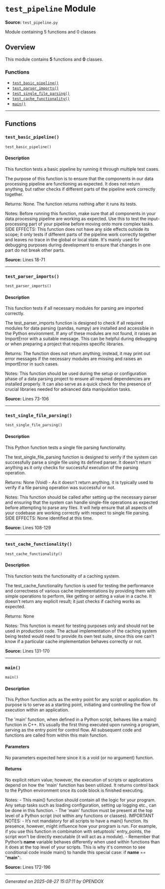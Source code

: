 # `test_pipeline` Module

**Source:** `test_pipeline.py`

Module containing 5 functions and 0 classes

## Overview

This module contains **5** functions and **0** classes.

### Functions

- [`test_basic_pipeline()`](#test_basic_pipeline)
- [`test_parser_imports()`](#test_parser_imports)
- [`test_single_file_parsing()`](#test_single_file_parsing)
- [`test_cache_functionality()`](#test_cache_functionality)
- [`main()`](#main)

---

## Functions

### `test_basic_pipeline()`

```python
test_basic_pipeline()
```

#### Description

This function tests a basic pipeline by running it through multiple test cases.

The purpose of this function is to ensure that the components in our data processing pipeline are functioning as expected. It does not return anything, but rather checks if different parts of the pipeline work correctly together.

Returns:
    None. The function returns nothing after it runs its tests.

Notes:
    Before running this function, make sure that all components in your data processing pipeline are working as expected. Use this to test the input-processing part of your pipeline before moving onto more complex tasks. SIDE EFFECTS: This function does not have any side effects outside its scope; it only tests if different parts of the pipeline work correctly together and leaves no trace in the global or local state. It's mainly used for debugging purposes during development to ensure that changes in one part do not break other parts.

**Source:** Lines 18-71

---

### `test_parser_imports()`

```python
test_parser_imports()
```

#### Description

This function tests if all necessary modules for parsing are imported correctly.

The test_parser_imports function is designed to check if all required modules for data parsing (pandas, numpy) are installed and accessible in the Python environment. If any of these modules are not found, it raises an ImportError with a suitable message. This can be helpful during debugging or when preparing a project that requires specific libraries.

Returns:
    The function does not return anything; instead, it may print out error messages if the necessary modules are missing and raises an ImportError in such cases.

Notes:
    This function should be used during the setup or configuration phase of a data parsing project to ensure all required dependencies are installed properly. It can also serve as a quick check for the presence of crucial libraries needed for advanced data manipulation tasks.

**Source:** Lines 73-106

---

### `test_single_file_parsing()`

```python
test_single_file_parsing()
```

#### Description

This Python function tests a single file parsing functionality.

The test_single_file_parsing function is designed to verify if the system can successfully parse a single file using its defined parser. It doesn't return anything as it only checks for successful execution of the parsing operation.

Returns:
    None (Void) - As it doesn't return anything, it is typically used to verify if a file parsing operation was successful or not.

Notes:
    This function should be called after setting up the necessary parser and ensuring that the system can handle single-file operations as expected before attempting to parse any files. It will help ensure that all aspects of your codebase are working correctly with respect to single file parsing. SIDE EFFECTS: None identified at this time.

**Source:** Lines 108-129

---

### `test_cache_functionality()`

```python
test_cache_functionality()
```

#### Description

This function tests the functionality of a caching system.

The test_cache_functionality function is used for testing the performance and correctness of various cache implementations by providing them with simple operations to perform, like getting or setting a value in a cache. It doesn't return any explicit result; it just checks if caching works as expected.

Returns:
    None

Notes:
    This function is meant for testing purposes only and should not be used in production code. The actual implementation of the caching system being tested would need to provide its own test suite, since this one can't know if a particular cache implementation behaves correctly or not.

**Source:** Lines 131-170

---

### `main()`

```python
main()
```

#### Description

This Python function acts as the entry point for any script or application. Its purpose is to serve as a starting point, initiating and controlling the flow of execution within an application.

The 'main' function, when defined in a Python script, behaves like a main() function in C++. It’s usually the first thing executed upon running a program, serving as the entry point for control flow. All subsequent code and functions are called from within this main function.

#### Parameters

No parameters expected here since it is a void (or no argument) function.

#### Returns

No explicit return value; however, the execution of scripts or applications depend on how the 'main' function has been utilized. It returns control back to the Python environment once its code block is finished executing.

Notes:
     - This main() function should contain all the logic for your program. Any setup tasks such as loading configuration, setting up logging etc., can be done in this function. - The 'main' function must be present at the top level of a Python script (not within any functions or classes). IMPORTANT NOTES: - It’s not mandatory for all scripts to have a main() function. Its presence, however, might influence how your program is run. For example, if you use this function in combination with setuptools' entry_points, the script won't be directly executable (it will act as a module). - Remember that Python’s __name__ variable behaves differently when used within functions than it does at the top level of your scripts. This is why it's common to see conditional code inside main() to handle this special case: if __name__ == "__main__":.

**Source:** Lines 172-196

---


*Generated on 2025-08-27 15:07:11 by OPENDOX*
